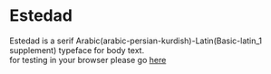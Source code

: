 # Estedad
Estedad is a serif Arabic(arabic-persian-kurdish)-Latin(Basic-latin_1 supplement) typeface for body text.</br>
for testing in your browser please go <a href="https://aminabedi68.github.io/Estedad/">here</a> 
